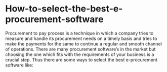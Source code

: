 # How-to-select-the-best-e-procurement-software
Procurement to pay process is a technique in which a company tries to measure and handle its procurement needs on a timely basis and tries to make the payments for the same to continue a regular and smooth channel of operations. There are many procurement software’s in the market but choosing the one which fits with the requirements of your business is a crucial step. Thus there are some ways to select the best e-procurement software like:

